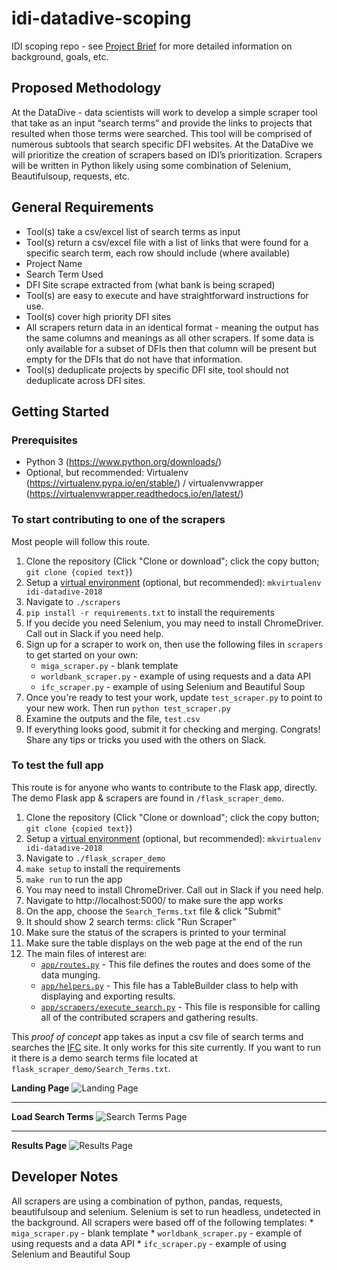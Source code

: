 # idi-datadive-scoping

IDI scoping repo - see  [Project Brief](https://docs.google.com/document/d/1sGneio4rzMvcZA9WSEO908Mce53GeSwuOvBeaRbV0rA/edit#heading=h.hs0b4pt5bzef) for more detailed information on background, goals, etc. 


## Proposed Methodology
At the DataDive - data scientists will work to develop a simple scraper tool that take as an input “search terms” and provide the links to projects that resulted when those terms were searched. 
This tool will be comprised of numerous subtools that search specific DFI websites. At the DataDive we will prioritize the creation of scrapers based on IDI’s prioritization. Scrapers will be written in Python likely using some combination of Selenium, Beautifulsoup, requests, etc. 

## General Requirements
* Tool(s) take a csv/excel list of search terms as input
* Tool(s) return a csv/excel file with a list of links that were found for a specific search term, each row should include (where available)
* Project Name
* Search Term Used
* DFI Site scrape extracted from (what bank is being scraped)
* Tool(s) are easy to execute and have straightforward instructions for use.
* Tool(s) cover high priority DFI sites
* All scrapers return data in an identical format - meaning the output has the same columns and meanings as all other scrapers. If some data is only available for a subset of DFIs then that column will be present but empty for the DFIs that do not have that information. 
* Tool(s) deduplicate projects by specific DFI site, tool should not deduplicate across DFI sites.

## Getting Started

### Prerequisites

* Python 3 (https://www.python.org/downloads/)
* Optional, but recommended: Virtualenv (https://virtualenv.pypa.io/en/stable/) / virtualenvwrapper (https://virtualenvwrapper.readthedocs.io/en/latest/)

### To start contributing to one of the scrapers

Most people will follow this route.

1. Clone the repository (Click "Clone or download"; click the copy button; `git clone {copied text}`)
2. Setup a [virtual environment](https://python-guide-cn.readthedocs.io/en/latest/dev/virtualenvs.html) (optional, but recommended): `mkvirtualenv idi-datadive-2018`
3. Navigate to `./scrapers`
4. `pip install -r requirements.txt` to install the requirements
5. If you decide you need Selenium, you may need to install ChromeDriver. Call out in Slack if you need help.
6. Sign up for a scraper to work on, then use the following files in `scrapers` to get started on your own:
    * `miga_scraper.py` - blank template
    * `worldbank_scraper.py` - example of using requests and a data API
    * `ifc_scraper.py` - example of using Selenium and Beautiful Soup
7. Once you're ready to test your work, update `test_scraper.py` to point to your new work. Then run `python test_scraper.py`
8. Examine the outputs and the file, `test.csv`
9. If everything looks good, submit it for checking and merging. Congrats! Share any tips or tricks you used with the others on Slack.

### To test the full app

This route is for anyone who wants to contribute to the Flask app, directly.
The demo Flask app & scrapers are found in `/flask_scraper_demo`.

1. Clone the repository (Click "Clone or download"; click the copy button; `git clone {copied text}`)
2. Setup a [virtual environment](https://python-guide-cn.readthedocs.io/en/latest/dev/virtualenvs.html) (optional, but recommended): `mkvirtualenv idi-datadive-2018`
3. Navigate to `./flask_scraper_demo`
4. `make setup` to install the requirements
5. `make run` to run the app
5. You may need to install ChromeDriver. Call out in Slack if you need help.
6. Navigate to http://localhost:5000/ to make sure the app works
7. On the app, choose the `Search_Terms.txt` file & click "Submit"
8. It should show 2 search terms: click "Run Scraper"
9. Make sure the status of the scrapers is printed to your terminal
10. Make sure the table displays on the web page at the end of the run
11. The main files of interest are:
    * [`app/routes.py`](https://github.com/datakind/idi-datadive-2018/blob/master/flask_scraper_demo/app/routes.py) - This file defines the routes and does some of the data munging.
    * [`app/helpers.py`](https://github.com/datakind/idi-datadive-2018/blob/master/flask_scraper_demo/app/helpers.py) - This file has a TableBuilder class to help with displaying and exporting results.
    * [`app/scrapers/execute_search.py`](https://github.com/datakind/idi-datadive-2018/blob/master/flask_scraper_demo/app/scrapers/execute_search.py) - This file is responsible for calling all of the contributed scrapers and gathering results.

This *proof of concept* app takes as input a csv file of search terms and searches the [IFC](https://disclosures.ifc.org/#/enterpriseSearchResultsHome/*) site. It only works for this site currently. If you want to run it there is a demo search terms file located at `flask_scraper_demo/Search_Terms.txt`. 

**Landing Page**
![Landing Page](img/p1.png)
__________________________

**Load Search Terms**
![Search Terms Page](img/p2.png)
__________________________
**Results Page**
![Results Page](img/p3.png)


## Developer Notes 

All scrapers are using a combination of python, pandas, requests, beautifulsoup and selenium. 
Selenium is set to run headless, undetected in the background. 
All scrapers were based off of the following templates: 
    * `miga_scraper.py` - blank template
    * `worldbank_scraper.py` - example of using requests and a data API
    * `ifc_scraper.py` - example of using Selenium and Beautiful Soup


